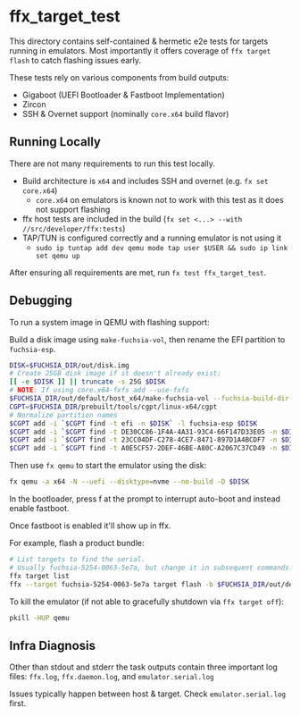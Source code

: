 # ffx_target_test

This directory contains self-contained & hermetic e2e tests for targets running in emulators. Most importantly it offers coverage of `ffx target flash` to catch flashing issues early.

These tests rely on various components from build outputs:

* Gigaboot (UEFI Bootloader & Fastboot Implementation)
* Zircon
* SSH & Overnet support (nominally `core.x64` build flavor)

## Running Locally

There are not many requirements to run this test locally.

* Build architecture is `x64` and includes SSH and overnet (e.g. `fx set core.x64`)
  * `core.x64` on emulators is known not to work with this test as it does not support flashing
* ffx host tests are included in the build (`fx set <...> --with //src/developer/ffx:tests`)
* TAP/TUN is configured correctly and a running emulator is not using it
  * `sudo ip tuntap add dev qemu mode tap user $USER && sudo ip link set qemu up`

After ensuring all requirements are met, run `fx test ffx_target_test`.

## Debugging

To run a system image in QEMU with flashing support:

Build a disk image using `make-fuchsia-vol`, then rename the EFI partition to `fuchsia-esp`.

```bash
DISK=$FUCHSIA_DIR/out/disk.img
# Create 25GB disk image if it doesn't already exist:
[[ -e $DISK ]] || truncate -s 25G $DISK
# NOTE: If using core.x64-fxfs add --use-fxfs
$FUCHSIA_DIR/out/default/host_x64/make-fuchsia-vol --fuchsia-build-dir $FUCHSIA_DIR/out/default --bootloader $FUCHSIA_DIR/out/default/kernel.efi_x64/fuchsia-efi.efi $DISK
CGPT=$FUCHSIA_DIR/prebuilt/tools/cgpt/linux-x64/cgpt
# Normalize partition names
$CGPT add -i `$CGPT find -t efi -n $DISK` -l fuchsia-esp $DISK
$CGPT add -i `$CGPT find -t DE30CC86-1F4A-4A31-93C4-66F147D33E05 -n $DISK` -l zircon-a $DISK
$CGPT add -i `$CGPT find -t 23CC04DF-C278-4CE7-8471-897D1A4BCDF7 -n $DISK` -l zircon-b $DISK
$CGPT add -i `$CGPT find -t A0E5CF57-2DEF-46BE-A80C-A2067C37CD49 -n $DISK` -l zircon-r $DISK
```

Then use `fx qemu` to start the emulator using the disk:

```bash
fx qemu -a x64 -N --uefi --disktype=nvme --no-build -D $DISK
```

In the bootloader, press f at the prompt to interrupt auto-boot and instead enable fastboot.

Once fastboot is enabled it'll show up in ffx.

For example, flash a product bundle:

```bash
# List targets to find the serial.
# Usually fuchsia-5254-0063-5e7a, but change it in subsequent commands.
ffx target list
ffx --target fuchsia-5254-0063-5e7a target flash -b $FUCHSIA_DIR/out/default/obj/build/images/fuchsia/product_bundle/
```

To kill the emulator (if not able to gracefully shutdown via `ffx target off`):

```bash
pkill -HUP qemu
```

## Infra Diagnosis

Other than stdout and stderr the task outputs contain three important log files: `ffx.log`, `ffx.daemon.log`, and `emulator.serial.log`

Issues typically happen between host & target. Check `emulator.serial.log` first.
